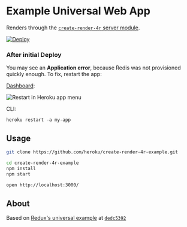 Example Universal Web App
=========================
Renders through the [`create-render-4r` server module](https://github.com/heroku/create-render-4r).

[![Deploy](https://www.herokucdn.com/deploy/button.svg)](https://heroku.com/deploy?template=https://github.com/heroku/create-render-4r-example)

### After initial Deploy
You may see an **Application error**, because Redis was not provisioned quickly enough. To fix, restart the app:

[Dashboard](https://dashboard.heroku.com):

![Restart in Heroku app menu](http://universal-web-apps.s3.amazonaws.com/restart-app.png)

CLI:
```
heroku restart -a my-app
```

Usage
-----

```bash
git clone https://github.com/heroku/create-render-4r-example.git

cd create-render-4r-example
npm install
npm start

open http://localhost:3000/
```


About
-----
Based on [Redux's universal example](https://github.com/rackt/redux/tree/master/examples/universal) at [`dedc5392`](https://github.com/rackt/redux/tree/dedc53925ef289582be04128681306deb72066d6)
